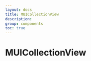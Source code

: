 ```yaml
---
layout: docs
title: MUICollectionView
description:
group: components
toc: true
---
```

# MUICollectionView
